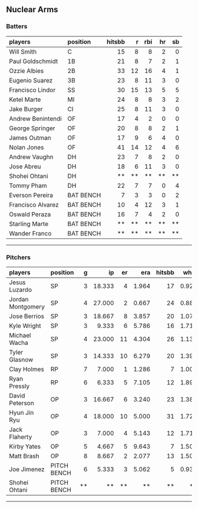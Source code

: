 ## Nuclear Arms

### Batters

 
|players           |position  | hitsbb|  r| rbi| hr| sb| 
|:-----------------|:---------|------:|--:|---:|--:|--:| 
|Will Smith        |C         |     15|  8|   8|  2|  0| 
|Paul Goldschmidt  |1B        |     21|  8|   7|  2|  1| 
|Ozzie Albies      |2B        |     33| 12|  16|  4|  1| 
|Eugenio Suarez    |3B        |     23|  8|  11|  3|  0| 
|Francisco Lindor  |SS        |     30| 15|  13|  5|  5| 
|Ketel Marte       |MI        |     24|  8|   8|  3|  2| 
|Jake Burger       |CI        |     25|  8|  11|  3|  0| 
|Andrew Benintendi |OF        |     17|  4|   2|  0|  0| 
|George Springer   |OF        |     20|  8|   8|  2|  1| 
|James Outman      |OF        |     17|  9|   6|  4|  0| 
|Nolan Jones       |OF        |     41| 14|  12|  4|  6| 
|Andrew Vaughn     |DH        |     23|  7|   8|  2|  0| 
|Jose Abreu        |DH        |     18|  6|  11|  3|  0| 
|Shohei Ohtani     |DH        |     **| **|  **| **| **| 
|Tommy Pham        |DH        |     22|  7|   7|  0|  4| 
|Everson Pereira   |BAT BENCH |      7|  3|   3|  0|  2| 
|Francisco Alvarez |BAT BENCH |     10|  4|  12|  3|  1| 
|Oswald Peraza     |BAT BENCH |     16|  7|   4|  2|  0| 
|Starling Marte    |BAT BENCH |     **| **|  **| **| **| 
|Wander Franco     |BAT BENCH |     **| **|  **| **| **| 


* * *

### Pitchers

 
|players           |position    |  g|     ip| er|   era| hitsbb|  whip| so|  w| sv| 
|:-----------------|:-----------|--:|------:|--:|-----:|------:|-----:|--:|--:|--:| 
|Jesus Luzardo     |SP          |  3| 18.333|  4| 1.964|     17| 0.927| 22|  1|  0| 
|Jordan Montgomery |SP          |  4| 27.000|  2| 0.667|     24| 0.889| 22|  2|  0| 
|Jose Berrios      |SP          |  3| 18.667|  8| 3.857|     20| 1.071| 24|  1|  0| 
|Kyle Wright       |SP          |  3|  9.333|  6| 5.786|     16| 1.714| 11|  1|  0| 
|Michael Wacha     |SP          |  4| 23.000| 11| 4.304|     26| 1.130| 22|  3|  0| 
|Tyler Glasnow     |SP          |  3| 14.333| 10| 6.279|     20| 1.395| 20|  1|  0| 
|Clay Holmes       |RP          |  7|  7.000|  1| 1.286|      7| 1.000|  6|  0|  6| 
|Ryan Pressly      |RP          |  6|  6.333|  5| 7.105|     12| 1.895|  7|  1|  1| 
|David Peterson    |OP          |  3| 16.667|  6| 3.240|     23| 1.380| 25|  0|  0| 
|Hyun Jin Ryu      |OP          |  4| 18.000| 10| 5.000|     31| 1.722| 10|  0|  0| 
|Jack Flaherty     |OP          |  3|  7.000|  4| 5.143|     12| 1.714| 10|  0|  0| 
|Kirby Yates       |OP          |  5|  4.667|  5| 9.643|      7| 1.500|  5|  0|  1| 
|Matt Brash        |OP          |  8|  8.667|  2| 2.077|     13| 1.500| 10|  0|  0| 
|Joe Jimenez       |PITCH BENCH |  6|  5.333|  3| 5.062|      5| 0.938|  8|  0|  0| 
|Shohei Ohtani     |PITCH BENCH | **|     **| **|    **|     **|    **| **| **| **| 


* * *


